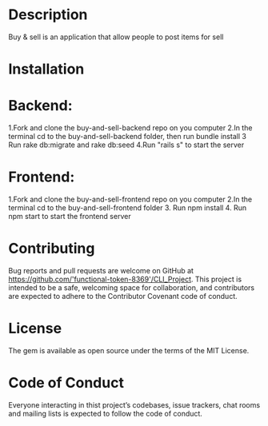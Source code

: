 # Description 
Buy & sell is an application that allow people to post items for sell
# Installation

# Backend:
1.Fork and clone the buy-and-sell-backend repo on you computer
2.In the terminal cd to the buy-and-sell-backend folder, then run bundle install
3 Run rake db:migrate and rake db:seed
4.Run "rails s" to start the server

# Frontend:
1.Fork and clone the buy-and-sell-frontend repo on you computer
2.In the terminal cd to the buy-and-sell-frontend folder
3. Run npm install
4. Run npm start to start the frontend server

# Contributing
Bug reports and pull requests are welcome on GitHub at https://github.com/'functional-token-8369'/CLI_Project. This project is intended to be a safe, welcoming space for collaboration, and contributors are expected to adhere to the Contributor Covenant code of conduct.

# License
The gem is available as open source under the terms of the MIT License.

# Code of Conduct
Everyone interacting in thist project’s codebases, issue trackers, chat rooms and mailing lists is expected to follow the code of conduct.
